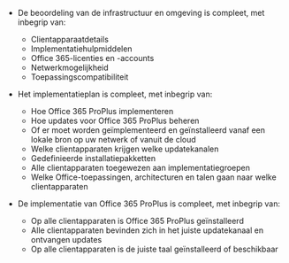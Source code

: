 - De beoordeling van de infrastructuur en omgeving is compleet, met inbegrip van:

    - Clientapparaatdetails
    - Implementatiehulpmiddelen
    - Office 365-licenties en -accounts
    - Netwerkmogelijkheid
    - Toepassingscompatibiliteit

- Het implementatieplan is compleet, met inbegrip van:

    - Hoe Office 365 ProPlus implementeren
    - Hoe updates voor Office 365 ProPlus beheren
    - Of er moet worden geïmplementeerd en geïnstalleerd vanaf een lokale bron op uw netwerk of vanuit de cloud
    - Welke clientapparaten krijgen welke updatekanalen
    - Gedefinieerde installatiepakketten
    - Alle clientapparaten toegewezen aan implementatiegroepen
    - Welke Office-toepassingen, architecturen en talen gaan naar welke clientapparaten

- De implementatie van Office 365 ProPlus is compleet, met inbegrip van:

    - Op alle clientapparaten is Office 365 ProPlus geïnstalleerd
    - Alle clientapparaten bevinden zich in het juiste updatekanaal en ontvangen updates
    - Op alle clientapparaten is de juiste taal geïnstalleerd of beschikbaar
